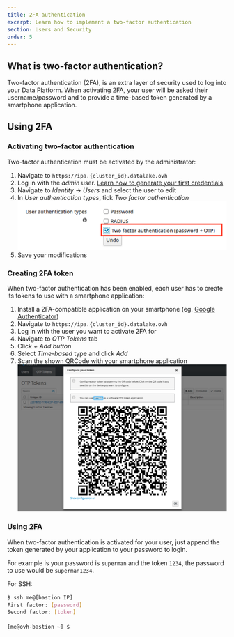 ```yaml
---
title: 2FA authentication
excerpt: Learn how to implement a two-factor authentication
section: Users and Security
order: 5
---
```


## What is two-factor authentication?

Two-factor authentication (2FA), is an extra layer of security used to log into your Data Platform.
When activating 2FA, your user will be asked their username/password and to provide a time-based token
generated by a smartphone application.

## Using 2FA
### Activating two-factor authentication
Two-factor authentication must be activated by the administrator:

1. Navigate to `https://ipa.{cluster_id}.datalake.ovh`
2. Log in with the *admin* user. [Learn how to generate your first credentials](../retrieve-credentials/guide.en-gb.md)
3. Navigate to  *Identity* -> *Users* and select the user to edit
4. In *User authentication types*, tick *Two factor authentication*
![Activate 2FA](images/idm-2fa.png)
5. Save your modifications

### Creating 2FA token
When two-factor authentication has been enabled, each user has to create its tokens to use with
a smartphone application:

1. Install a 2FA-compatible application on your smartphone (eg. [Google Authenticator](https://support.google.com/accounts/answer/1066447?co=GENIE.Platform%3DAndroid&hl=en))
2. Navigate to `https://ipa.{cluster_id}.datalake.ovh`
3. Log in with the user you want to activate 2FA for
4. Navigate to *OTP Tokens* tab
5. Click *+ Add button*
6. Select *Time-based* type and click *Add*
7. Scan the shown QRCode with your smartphone application
![QRCode](images/idm-qrcode.png)

### Using 2FA
When two-factor authentication is activated for your user, just append the token generated by your application
to your password to login.

For example is your password is `superman` and the token `1234`, the password to use would be `superman1234`.

For SSH:

```bash
$ ssh me@[bastion IP]
First factor: [password]
Second factor: [token]

[me@ovh-bastion ~] $
```
